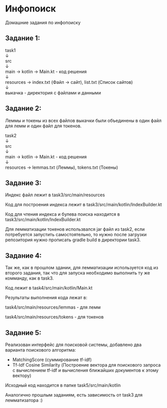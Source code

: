 # Инфопоиск
Домашние задания по инфопоиску 

## Задание 1: 

task1 
<br /> 
&#8595;
<br /> src <br />
&#8595;
<br /> main 
&#8594; kotlin &#8594; Main.kt - код решения <br />
&#8595; <br />
resources &#8594; index.txt (Файл &#8594; сайт), list.txt (Список сайтов)
<br /> &#8595; <br /> выкачка - директория с файлами и данными

## Задание 2:

Леммы и токены из всех файлов выкачки были объединены в один файл для лемм и один файл для токенов.

task2
<br />
&#8595;
<br /> src <br />
&#8595;
<br /> main
&#8594; kotlin &#8594; Main.kt - код решения <br />
&#8595; <br />
resources &#8594; lemmas.txt (Леммы), tokens.txt (Токены)

## Задание 3:

Индекс файл лежит в task3/src/main/resources

Код для построения индекса лежит в task3/src/main/kotlin/IndexBuilder.kt

Код для чтения индекса и булева поиска находится в task3/src/main/kotlin/IndexBuilder.kt

Для лемматизации токенов использвался jar файл из task2, если потребуется запустить самостоятельно, 
то нужно после загрузки репозитория нужно прописать gradle build в директории task3.

## Задание 4:

Так же, как в прошлом здании, для лемматизации используется код из второго задания, так что для 
запуска необходимо выполнить ту же комманду, как в task3.

Код лежит в task4/src/main/kotlin/Main.kt

Результаты выполнения кода лежат в:

task4/src/main/resources/lemmas - для лемм

task4/src/main/resources/tokens - для токенов

## Задание 5:

Реализован интерфейс для поисковой системы, добавлено два варианта поискового алгоритма:
* MatchingScore (суммирование tf-idf)
* Tf-Idf Cosine Similarity (Построение вектора для поискового запроса с вычислением tf-idf и
вычисления ближайших документов к этому вектору)

Исходный код находится в папке task5/src/main/kotlin

Аналогично прошлым заданиям, есть зависимость от task3  для лемматизатора :)